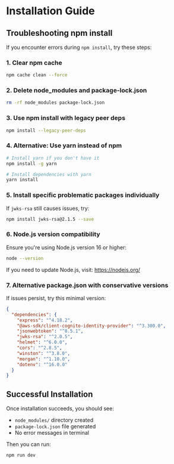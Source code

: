 # Installation Guide

## Troubleshooting npm install

If you encounter errors during `npm install`, try these steps:

### 1. Clear npm cache

```bash
npm cache clean --force
```

### 2. Delete node_modules and package-lock.json

```bash
rm -rf node_modules package-lock.json
```

### 3. Use npm install with legacy peer deps

```bash
npm install --legacy-peer-deps
```

### 4. Alternative: Use yarn instead of npm

```bash
# Install yarn if you don't have it
npm install -g yarn

# Install dependencies with yarn
yarn install
```

### 5. Install specific problematic packages individually

If `jwks-rsa` still causes issues, try:

```bash
npm install jwks-rsa@2.1.5 --save
```

### 6. Node.js version compatibility

Ensure you're using Node.js version 16 or higher:

```bash
node --version
```

If you need to update Node.js, visit: https://nodejs.org/

### 7. Alternative package.json with conservative versions

If issues persist, try this minimal version:

```json
{
  "dependencies": {
    "express": "^4.18.2",
    "@aws-sdk/client-cognito-identity-provider": "^3.300.0",
    "jsonwebtoken": "^8.5.1",
    "jwks-rsa": "^2.0.5",
    "helmet": "^6.0.0",
    "cors": "^2.8.5",
    "winston": "^3.8.0",
    "morgan": "^1.10.0",
    "dotenv": "^16.0.0"
  }
}
```

## Successful Installation

Once installation succeeds, you should see:

- `node_modules/` directory created
- `package-lock.json` file generated
- No error messages in terminal

Then you can run:

```bash
npm run dev
```
